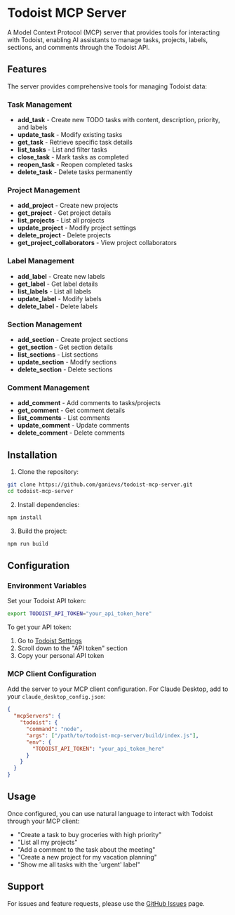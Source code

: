 # Todoist MCP Server

A Model Context Protocol (MCP) server that provides tools for interacting with Todoist, enabling AI assistants to manage tasks, projects, labels, sections, and comments through the Todoist API.

## Features

The server provides comprehensive tools for managing Todoist data:

### Task Management
- **add_task** - Create new TODO tasks with content, description, priority, and labels
- **update_task** - Modify existing tasks
- **get_task** - Retrieve specific task details
- **list_tasks** - List and filter tasks
- **close_task** - Mark tasks as completed
- **reopen_task** - Reopen completed tasks
- **delete_task** - Delete tasks permanently

### Project Management
- **add_project** - Create new projects
- **get_project** - Get project details
- **list_projects** - List all projects
- **update_project** - Modify project settings
- **delete_project** - Delete projects
- **get_project_collaborators** - View project collaborators

### Label Management
- **add_label** - Create new labels
- **get_label** - Get label details
- **list_labels** - List all labels
- **update_label** - Modify labels
- **delete_label** - Delete labels

### Section Management
- **add_section** - Create project sections
- **get_section** - Get section details
- **list_sections** - List sections
- **update_section** - Modify sections
- **delete_section** - Delete sections

### Comment Management
- **add_comment** - Add comments to tasks/projects
- **get_comment** - Get comment details
- **list_comments** - List comments
- **update_comment** - Update comments
- **delete_comment** - Delete comments

## Installation

1. Clone the repository:
```bash
git clone https://github.com/ganievs/todoist-mcp-server.git
cd todoist-mcp-server
```

2. Install dependencies:
```bash
npm install
```

3. Build the project:
```bash
npm run build
```

## Configuration

### Environment Variables

Set your Todoist API token:
```bash
export TODOIST_API_TOKEN="your_api_token_here"
```

To get your API token:
1. Go to [Todoist Settings](https://app.todoist.com/app/settings/integrations/developer)
2. Scroll down to the "API token" section
3. Copy your personal API token

### MCP Client Configuration

Add the server to your MCP client configuration. For Claude Desktop, add to your `claude_desktop_config.json`:

```json
{
  "mcpServers": {
    "todoist": {
      "command": "node",
      "args": ["/path/to/todoist-mcp-server/build/index.js"],
      "env": {
        "TODOIST_API_TOKEN": "your_api_token_here"
      }
    }
  }
}
```

## Usage

Once configured, you can use natural language to interact with Todoist through your MCP client:

- "Create a task to buy groceries with high priority"
- "List all my projects"
- "Add a comment to the task about the meeting"
- "Create a new project for my vacation planning"
- "Show me all tasks with the 'urgent' label"

## Support

For issues and feature requests, please use the [GitHub Issues](https://github.com/ganievs/todoist-mcp-server/issues) page.
